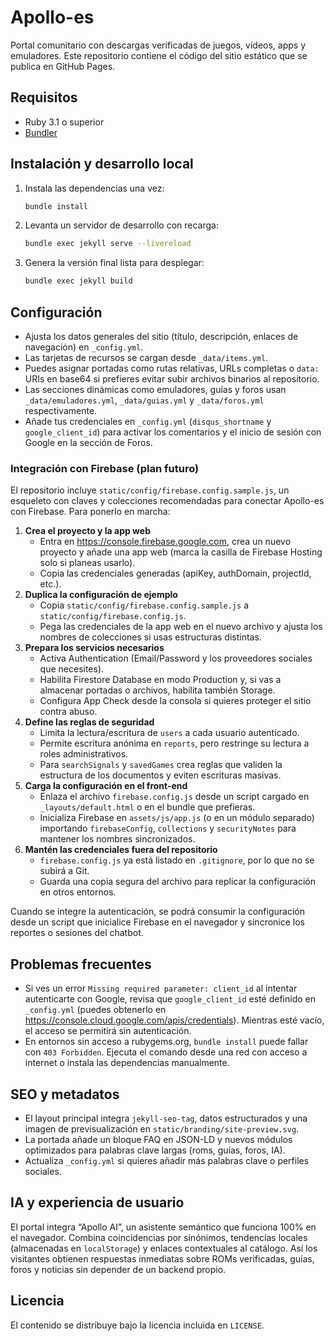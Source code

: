 # Apollo-es

Portal comunitario con descargas verificadas de juegos, vídeos, apps y emuladores. Este repositorio contiene el código del sitio estático que se publica en GitHub Pages.

## Requisitos

- Ruby 3.1 o superior
- [Bundler](https://bundler.io/)

## Instalación y desarrollo local

1. Instala las dependencias una vez:
   ```bash
   bundle install
   ```
2. Levanta un servidor de desarrollo con recarga:
   ```bash
   bundle exec jekyll serve --livereload
   ```
3. Genera la versión final lista para desplegar:
   ```bash
   bundle exec jekyll build
   ```

## Configuración

- Ajusta los datos generales del sitio (título, descripción, enlaces de navegación) en `_config.yml`.
- Las tarjetas de recursos se cargan desde `_data/items.yml`.
- Puedes asignar portadas como rutas relativas, URLs completas o `data:` URIs en base64 si prefieres evitar subir archivos binarios al repositorio.
- Las secciones dinámicas como emuladores, guías y foros usan `_data/emuladores.yml`, `_data/guias.yml` y `_data/foros.yml` respectivamente.
- Añade tus credenciales en `_config.yml` (`disqus_shortname` y `google_client_id`) para activar los comentarios y el inicio de sesión con Google en la sección de Foros.

### Integración con Firebase (plan futuro)

El repositorio incluye `static/config/firebase.config.sample.js`, un esqueleto con claves y colecciones recomendadas para conectar Apollo-es con Firebase. Para ponerlo en marcha:

1. **Crea el proyecto y la app web**
   - Entra en <https://console.firebase.google.com>, crea un nuevo proyecto y añade una app web (marca la casilla de Firebase Hosting solo si planeas usarlo).
   - Copia las credenciales generadas (apiKey, authDomain, projectId, etc.).
2. **Duplica la configuración de ejemplo**
   - Copia `static/config/firebase.config.sample.js` a `static/config/firebase.config.js`.
   - Pega las credenciales de la app web en el nuevo archivo y ajusta los nombres de colecciones si usas estructuras distintas.
3. **Prepara los servicios necesarios**
   - Activa Authentication (Email/Password y los proveedores sociales que necesites).
   - Habilita Firestore Database en modo Production y, si vas a almacenar portadas o archivos, habilita también Storage.
   - Configura App Check desde la consola si quieres proteger el sitio contra abuso.
4. **Define las reglas de seguridad**
   - Limita la lectura/escritura de `users` a cada usuario autenticado.
   - Permite escritura anónima en `reports`, pero restringe su lectura a roles administrativos.
   - Para `searchSignals` y `savedGames` crea reglas que validen la estructura de los documentos y eviten escrituras masivas.
5. **Carga la configuración en el front-end**
   - Enlaza el archivo `firebase.config.js` desde un script cargado en `_layouts/default.html` o en el bundle que prefieras.
   - Inicializa Firebase en `assets/js/app.js` (o en un módulo separado) importando `firebaseConfig`, `collections` y `securityNotes` para mantener los nombres sincronizados.
6. **Mantén las credenciales fuera del repositorio**
   - `firebase.config.js` ya está listado en `.gitignore`, por lo que no se subirá a Git.
   - Guarda una copia segura del archivo para replicar la configuración en otros entornos.

Cuando se integre la autenticación, se podrá consumir la configuración desde un script que inicialice Firebase en el navegador y sincronice los reportes o sesiones del chatbot.

## Problemas frecuentes

- Si ves un error `Missing required parameter: client_id` al intentar autenticarte con Google, revisa que `google_client_id` esté definido en `_config.yml` (puedes obtenerlo en <https://console.cloud.google.com/apis/credentials>). Mientras esté vacío, el acceso se permitirá sin autenticación.
- En entornos sin acceso a rubygems.org, `bundle install` puede fallar con `403 Forbidden`. Ejecuta el comando desde una red con acceso a internet o instala las dependencias manualmente.

## SEO y metadatos

- El layout principal integra `jekyll-seo-tag`, datos estructurados y una imagen de previsualización en `static/branding/site-preview.svg`.
- La portada añade un bloque FAQ en JSON-LD y nuevos módulos optimizados para palabras clave largas (roms, guías, foros, IA).
- Actualiza `_config.yml` si quieres añadir más palabras clave o perfiles sociales.

## IA y experiencia de usuario

El portal integra “Apollo AI”, un asistente semántico que funciona 100% en el navegador. Combina coincidencias por sinónimos, tendencias locales (almacenadas en `localStorage`) y enlaces contextuales al catálogo. Así los visitantes obtienen respuestas inmediatas sobre ROMs verificadas, guías, foros y noticias sin depender de un backend propio.

## Licencia

El contenido se distribuye bajo la licencia incluida en `LICENSE`.
